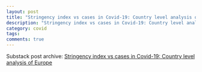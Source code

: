 ```yaml
---
layout: post
title: "Stringency index vs cases in Covid-19: Country level analysis of Europe"
description: "Stringency index vs cases in Covid-19: Country level analysis of Europe"
category: covid
tags: 
comments: true
---
```


Substack post archive: [Stringency index vs cases in Covid-19: Country level analysis of Europe](https://godlak.substack.com/p/stringency-index-vs-cases-in-covid)
